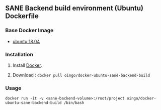## SANE Backend build environment (Ubuntu) Dockerfile


### Base Docker Image

* [ubuntu:18.04](https://registry.hub.docker.com/u/library/ubuntu/)


### Installation

1. Install [Docker](https://www.docker.com/).

2. Download : `docker pull oingo/docker-ubuntu-sane-backend-build`


### Usage

    docker run -it -v <sane-backend-volume>:/root/project oingo/docker-ubuntu-sane-backend-build /bin/bash
